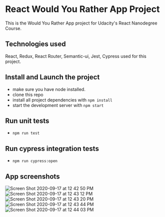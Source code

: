# React Would You Rather App Project

This is the Would You Rather App project for Udacity's React Nanodegree Course.

## Technologies used

React, Redux, React Router, Semantic-ui, Jest, Cypress used for this project.

## Install and Launch the project

- make sure you have node installed.
- clone this repo
- install all project dependencies with `npm install`
- start the development server with `npm start`

## Run unit tests

- `npm run test`

## Run cypress integration tests

- `npm run cypress:open`

## App screenshots

![Screen Shot 2020-09-17 at 12 42 50 PM](https://user-images.githubusercontent.com/15459075/93508708-575a7780-f8e4-11ea-9e60-a4b9df39be2b.png)
![Screen Shot 2020-09-17 at 12 43 12 PM](https://user-images.githubusercontent.com/15459075/93508710-588ba480-f8e4-11ea-8668-e8b757b48651.png)
![Screen Shot 2020-09-17 at 12 43 20 PM](https://user-images.githubusercontent.com/15459075/93508713-59243b00-f8e4-11ea-802a-fcf1a133c324.png)
![Screen Shot 2020-09-17 at 12 43 44 PM](https://user-images.githubusercontent.com/15459075/93508715-59bcd180-f8e4-11ea-8634-e81a4b35f934.png)
![Screen Shot 2020-09-17 at 12 44 03 PM](https://user-images.githubusercontent.com/15459075/93508717-59bcd180-f8e4-11ea-9f5a-3c6a8eef01e0.png)
